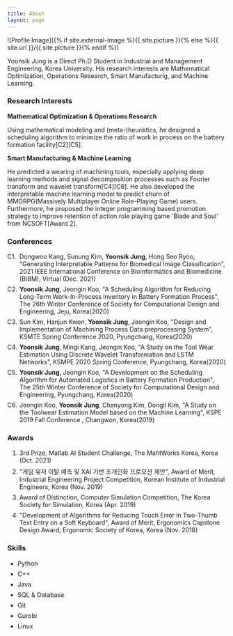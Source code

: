 ```yaml
---
title: About
layout: page
---
```

![Profile Image]({% if site.external-image %}{{ site.picture }}{% else %}{{ site.url }}/{{ site.picture }}{% endif %})

<p>Yoonsik Jung is a Direct Ph.D Student in Industrial and Management Engineering, Korea University. His research interests are Mathematical Optimization, Operations Research, Smart Manufacturig, and Machine Learning.</p>

<h3> Research Interests </h3>
<b> Mathematical Optimization & Operations Research</b>
<p> Using mathematical modeling and (meta-)heuristics, he designed a scheduling algorithm to minimize the ratio of work in process on the battery formation facility[C2][C5]. </p>

<b> Smart Manufacturing & Machine Learning </b>
<p> He predicted a wearing of machining tools, especially applying deep learning methods and signal decomposition processes such as Fourier transform and wavelet transform[C4][C6]. He also developed the interpretable machine learning model to predict churn of MMORPG(Massively Multiplayer Online Role-Playing Game) users. Furthermore, he proposed the integer programming based promotion strategy to improve retention of action role playing game 'Blade and Soul' from NCSOFT[Award 2].</p>

<style>
ol {
  counter-reset: item;
  margin-left: 0;
  padding-left: 0;
}

ol li{
	margin-bottom: .5em;
	margin-left: 2em;
}

ul li{
	margin-bottom: .5em;
}

ol.conference li {
  display: block;
  margin-bottom: .5em;
  margin-left: 2em;
}
ol.conference li::before {
  display: inline-block;
  content: "C"counter(item) ".";
  counter-increment: item;
  width: 2em;
  margin-left: -2em;
}
</style>

<h3>Conferences </h3>
<ol class="conference">
	<li>Dongwoo Kang, Sunung Kim, <b>Yoonsik Jung</b>, Hong Seo Ryoo, "Generating Interpretable Patterns
	for Biomedical Image Classification", 2021 IEEE International Conference on Bioinformatics and
	Biomedicine (BIBM), Virtual (Dec. 2021)</li>
	<!-- <li>박찬석, 정윤식, 구정인.(2020).생산 효율 향상을 위한 컨베이어 물류설비 지연예측모델.대한산업공학회 추계학술대회 논문집,(),3988-3998.</li>
	<li>화성 공정 생산성 향상을 위한 컨베이어 물류설비 지연예측모델 박찬석, 정윤식, 구정인 (한국생산기술연구원)</li> -->
	<li><b>Yoonsik Jung</b>, Jeongin Koo, "A Scheduling Algorithm for Reducing Long-Term Work-In-Process
	Inventory in Battery Formation Process", The 26th Winter Conference of Society for
	Computational Design and Engineering, Jeju, Korea(2020)</li>
	<li>Sun Kim, Hanjun Kwon, <b>Yoonsik Jung</b>, Jeongin Koo, "Design and Implementation of Machining
	Process Data preprocessing System", KSMTE Spring Conference 2020, Pyungchang, Korea(2020)</li>
	<li><b>Yoonsik Jung</b>, Mingi Kang, Jeongin Koo, "A Study on the Tool Wear Estimation Using Discrete
	Wavelet Transformation and LSTM Networks", KSMPE 2020 Spring Conference, Pyungchang,
	Korea(2020)</li>
	<li><b>Yoonsik Jung</b>, Jeongin Koo, "A Development on the Scheduling Algorithm for Automated
	Logistics in Battery Formation Production", The 25th Winter Conference of Society for
	Computational Design and Engineering, Pyungchang, Korea(2020)</li>
	<li>Jeongin Koo, <b>Yoonsik Jung</b>, Chanyong Kim, Dongil Kim, "A Study on the Toolwear Estimation
	Model based on the Machine Learning", KSPE 2019 Fall Conference , Changwon, Korea(2019)</li>

</ol>

<h3> Awards </h3>
<ol>
<li>3rd Prize, Matlab AI Student Challenge, The MahtWorks Korea, Korea (Oct. 2021)</li>
<li>"게임 유저 이탈 예측 및 XAI 기반 초개인화 프로모션 제안", Award of Merit, Industrial Engineering Project Competition, Korean Institute of Industrial
Engineers, Korea (Nov. 2019)</li>
<li>Award of Distinction, Computer Simulation Competition, The Korea Society for Simulation,
Korea (Apr. 2019)</li>
<li>"Development of Algorithms for Reducing Touch Error in Two-Thumb Text Entry on a Soft Keyboard", Award of Merit, Ergonomics Capstone Design Award, Ergonomic Society of Korea, Korea (Nov.
2018)</li>
</ol>

<h3>Skills</h3>

<ul class="skill-list">
	<li>Python</li>
	<li>C++</li>
	<li>Java</li>
	<li>SQL & Database</li>
	<li>Git</li>
	<li>Gurobi</li>
	<li>Linux</li>
</ul>

<!-- <h2>Projects</h2>

<ul>
	<li><a href="https://github.com/">Lorem Lorem</a></li>
	<li><a href="https://github.com/">Ipsum Dolor</a></li>
	<li><a href="https://github.com/">Dolor Lorem</a></li>
</ul> -->
